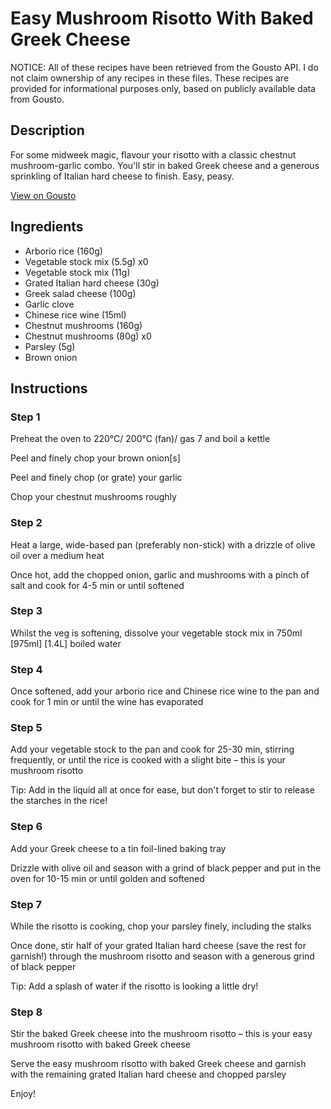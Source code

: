 # Easy Mushroom Risotto With Baked Greek Cheese

NOTICE: All of these recipes have been retrieved from the Gousto API. I do not claim ownership of any recipes in these files. These recipes are provided for informational purposes only, based on publicly available data from Gousto.

## Description

For some midweek magic, flavour your risotto with a classic chestnut mushroom-garlic combo. You'll stir in baked Greek cheese and a generous sprinkling of Italian hard cheese to finish. Easy, peasy.

[View on Gousto](https://www.gousto.co.uk/recipes/cookbook/easy-mushroom-risotto-with-baked-feta)

## Ingredients

- Arborio rice (160g)
- Vegetable stock mix (5.5g) x0
- Vegetable stock mix (11g)
- Grated Italian hard cheese (30g)
- Greek salad cheese (100g)
- Garlic clove
- Chinese rice wine (15ml)
- Chestnut mushrooms (160g)
- Chestnut mushrooms (80g) x0
- Parsley (5g)
- Brown onion

## Instructions


### Step 1

Preheat the oven to 220°C/ 200°C (fan)/ gas 7 and boil a kettle

Peel and finely chop your brown onion[s]

Peel and finely chop (or grate) your garlic

Chop your chestnut mushrooms roughly


### Step 2

Heat a large, wide-based pan (preferably non-stick) with a drizzle of olive oil over a medium heat

Once hot, add the chopped onion, garlic and mushrooms with a pinch of salt and cook for 4-5 min or until softened


### Step 3

Whilst the veg is softening, dissolve your vegetable stock mix in 750ml <span class="text-purple">[975ml]</span> <span class="text-danger">[1.4L]</span> boiled water


### Step 4

Once softened, add your arborio rice and Chinese rice wine to the pan and cook for 1 min or until the wine has evaporated


### Step 5

Add your vegetable stock to the pan and cook for 25-30 min, stirring frequently, or until the rice is cooked with a slight bite – this is your mushroom risotto

Tip: Add in the liquid all at once for ease, but don't forget to stir to release the starches in the rice!


### Step 6

Add your Greek cheese to a tin foil-lined baking tray

Drizzle with olive oil and season with a grind of black pepper and put in the oven for 10-15 min or until golden and softened


### Step 7

While the risotto is cooking, chop your parsley finely, including the stalks

Once done, stir half of your grated Italian hard cheese (save the rest for garnish!) through the mushroom risotto and season with a generous grind of black pepper

Tip: Add a splash of water if the risotto is looking a little dry!

### Step 8

Stir the baked Greek cheese into the mushroom risotto – this is your easy mushroom risotto with baked Greek cheese

Serve the easy mushroom risotto with baked Greek cheese and garnish with the remaining grated Italian hard cheese and chopped parsley

Enjoy!

